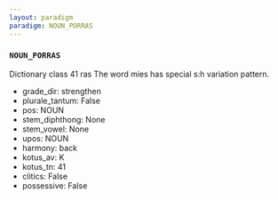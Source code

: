 ```yaml
---
layout: paradigm
paradigm: NOUN_PORRAS
---
```

### ` NOUN_PORRAS `

Dictionary class 41 ras The word mies has special s:h variation pattern.
* grade_dir: strengthen
* plurale_tantum: False
* pos: NOUN
* stem_diphthong: None
* stem_vowel: None
* upos: NOUN
* harmony: back
* kotus_av: K
* kotus_tn: 41
* clitics: False
* possessive: False
